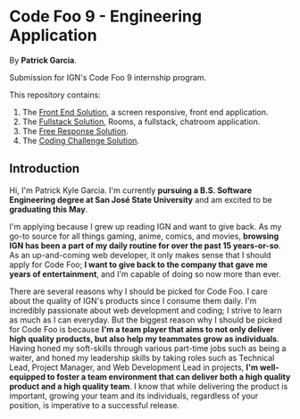 # Code Foo 9 - Engineering Application
By **Patrick Garcia**.

Submission for IGN's Code Foo 9 internship program.

This repository contains:
1) The [Front End Solution](), a screen responsive, front end application.
2) The [Fullstack Solution](), Rooms, a fullstack, chatroom application.
3) The [Free Response Solution]().
4) The [Coding Challenge Solution]().

## Introduction
Hi, I'm Patrick Kyle Garcia. I'm currently **pursuing a B.S. Software Engineering degree at San José State University** and am excited to be **graduating this May**.

I'm applying because I grew up reading IGN and want to give back. As my go-to source for all things gaming, anime, comics, and movies, **browsing IGN has been a part of my daily routine for over the past 15 years-or-so**. As an up-and-coming web developer, it only makes sense that I should apply for Code Foo; **I want to give back to the company that gave me years of entertainment**, and I'm capable of doing so now more than ever.

There are several reasons why I should be picked for Code Foo. I care about the quality of IGN's products since I consume them daily. I'm incredibly passionate about web development and coding; I strive to learn as much as I can everyday. But the biggest reason why I should be picked for Code Foo is because **I'm a team player that aims to not only deliver high quality products, but also help my teammates grow as individuals**. Having honed my soft-skills through various part-time jobs such as being a waiter, and honed my leadership skills by taking roles such as Technical Lead, Project Manager, and Web Development Lead in projects, **I'm well-equipped to foster a team environment that can deliver both a high quality product and a high quality team**. I know that while delivering the product is important, growing your team and its individuals, regardless of your position, is imperative to a successful release.